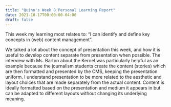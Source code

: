 ```yaml
---
title: "Quinn's Week 8 Personal Learning Report"
date: 2021-10-17T00:00:00-04:00
draft: false
---
```

This week my learning most relates to: “I can identify and define key concepts in (web) content management”.

We talked a lot about the concept of presentation this week, and how it is useful to develop content separate from presentation when possible. 
The interview with Ms. Barton about the Kernel was particularly helpful as an example because the journalism students create the content (stories) which are then formatted and presented by the CMS, keeping the presentation uniform. 
I understand presentation to be more related to the aesthetic and layout choices that are made separately from the actual content. 
Content is ideally formatted based on the presentation and medium it appears in but can be adapted to different layouts without changing its underlying meaning.
